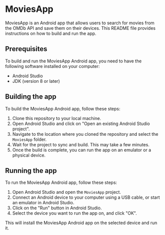 # MoviesApp

MoviesApp is an Android app that allows users to search for movies from the OMDb API and save them on their devices. This README file provides instructions on how to build and run the app.

## Prerequisites

To build and run the MoviesApp Android app, you need to have the following software installed on your computer:

- Android Studio
- JDK (version 8 or later)

## Building the app

To build the MoviesApp Android app, follow these steps:

1. Clone this repository to your local machine.
2. Open Android Studio and click on "Open an existing Android Studio project".
3. Navigate to the location where you cloned the repository and select the `MoviesApp` folder.
4. Wait for the project to sync and build. This may take a few minutes.
5. Once the build is complete, you can run the app on an emulator or a physical device.


## Running the app

To run the MoviesApp Android app, follow these steps:

1. Open Android Studio and open the `MoviesApp` project.
2. Connect an Android device to your computer using a USB cable, or start an emulator in Android Studio.
3. Click on the "Run" button in Android Studio.
4. Select the device you want to run the app on, and click "OK".

This will install the MoviesApp Android app on the selected device and run it.

